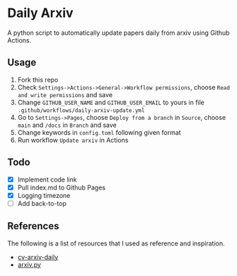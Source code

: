 # Daily Arxiv

A python script to automatically update papers daily from arxiv using Github Actions.

## Usage

1. Fork this repo
2. Check `Settings->Actions->General->Workflow permissions`, choose `Read and write permissions` and save
3. Change `GITHUB_USER_NAME` and `GITHUB_USER_EMAIL` to yours in file `.github/workflows/daily-arxiv-update.yml`
4. Go to `Settings->Pages`, choose `Deploy from a branch` in `Source`, choose `main` and `/docs` in `Branch` and save
5. Change keywords in `config.toml` following given format
6. Run workflow `Update arxiv` in Actions

## Todo

- [x] Implement code link
- [x] Pull index.md to Github Pages
- [x] Logging timezone
- [ ] Add back-to-top

## References

The following is a list of resources that I used as reference and inspiration.

- [cv-arxiv-daily](https://github.com/Vincentqyw/cv-arxiv-daily)
- [arxiv.py](https://github.com/lukasschwab/arxiv.py)
